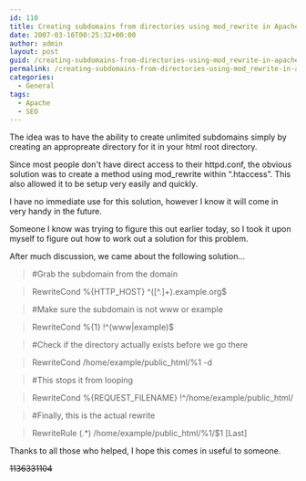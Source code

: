 ```yaml
---
id: 110
title: Creating subdomains from directories using mod_rewrite in Apache .htaccess
date: 2007-03-16T00:25:32+00:00
author: admin
layout: post
guid: /creating-subdomains-from-directories-using-mod_rewrite-in-apache-htaccess
permalink: /creating-subdomains-from-directories-using-mod_rewrite-in-apache-htaccess/
categories:
  - General
tags:
  - Apache
  - SEO
---
```

<p class="lead">
  The idea was to have the ability to create unlimited subdomains simply by creating an appropreate directory for it in your html root directory.
</p>

Since most people don't have direct access to their httpd.conf, the obvious solution was to create a method using mod_rewrite within &#8220;.htaccess&#8221;. This also allowed it to be setup very easily and quickly.

<!--more-->I have no immediate use for this solution, however I know it will come in very handy in the future.

Someone I know was trying to figure this out earlier today, so I took it upon myself to figure out how to work out a solution for this problem.

After much discussion, we came about the following solution&#8230;

> #Grab the subdomain from the domain
  
> RewriteCond %{HTTP_HOST} ^([^.]+).example.org$
  
> #Make sure the subdomain is not www or example
  
> RewriteCond %{1} !^(www|example)$
  
> #Check if the directory actually exists before we go there
  
> RewriteCond /home/example/public_html/%1 -d
  
> #This stops it from looping
  
> RewriteCond %{REQUEST\_FILENAME} !^/home/example/public\_html/
  
> #Finally, this is the actual rewrite
  
> RewriteRule (.*) /home/example/public_html/%1/$1 [Last]

Thanks to all those who helped, I hope this comes in useful to someone.

<span style="text-decoration: line-through;">1136331104</span>